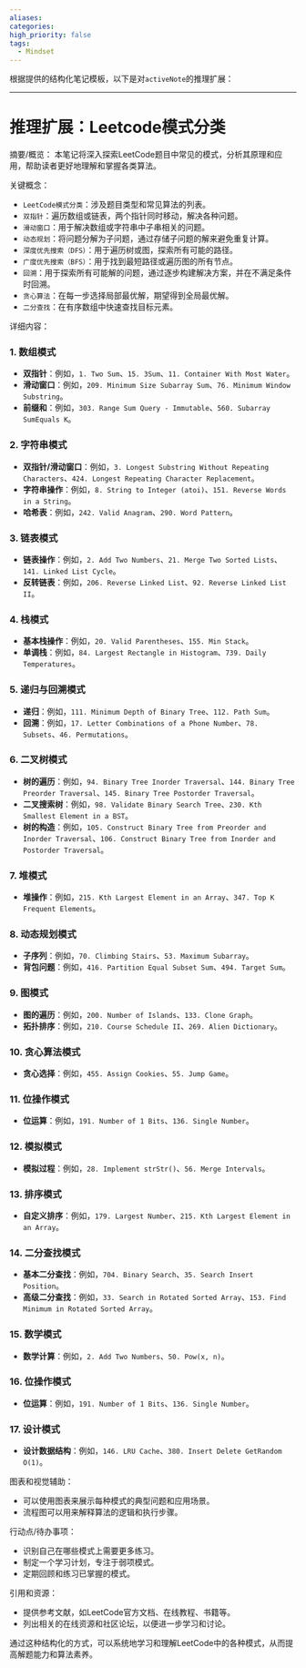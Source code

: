 ```yaml
---
aliases:
categories:
high_priority: false
tags:
  - Mindset
---
```


根据提供的结构化笔记模板，以下是对`activeNote`的推理扩展：

---

# 推理扩展：Leetcode模式分类

摘要/概览：
本笔记将深入探索LeetCode题目中常见的模式，分析其原理和应用，帮助读者更好地理解和掌握各类算法。

关键概念：
- `LeetCode模式分类`：涉及题目类型和常见算法的列表。
- `双指针`：遍历数组或链表，两个指针同时移动，解决各种问题。
- `滑动窗口`：用于解决数组或字符串中子串相关的问题。
- `动态规划`：将问题分解为子问题，通过存储子问题的解来避免重复计算。
- `深度优先搜索（DFS）`：用于遍历树或图，探索所有可能的路径。
- `广度优先搜索（BFS）`：用于找到最短路径或遍历图的所有节点。
- `回溯`：用于探索所有可能解的问题，通过逐步构建解决方案，并在不满足条件时回溯。
- `贪心算法`：在每一步选择局部最优解，期望得到全局最优解。
- `二分查找`：在有序数组中快速查找目标元素。

详细内容：
### 1. 数组模式
- **双指针**：例如，`1. Two Sum`、`15. 3Sum`、`11. Container With Most Water`。
- **滑动窗口**：例如，`209. Minimum Size Subarray Sum`、`76. Minimum Window Substring`。
- **前缀和**：例如，`303. Range Sum Query - Immutable`、`560. Subarray SumEquals K`。

### 2. 字符串模式
- **双指针/滑动窗口**：例如，`3. Longest Substring Without Repeating Characters`、`424. Longest Repeating Character Replacement`。
- **字符串操作**：例如，`8. String to Integer (atoi)`、`151. Reverse Words in a String`。
- **哈希表**：例如，`242. Valid Anagram`、`290. Word Pattern`。

### 3. 链表模式
- **链表操作**：例如，`2. Add Two Numbers`、`21. Merge Two Sorted Lists`、`141. Linked List Cycle`。
- **反转链表**：例如，`206. Reverse Linked List`、`92. Reverse Linked List II`。

### 4. 栈模式
- **基本栈操作**：例如，`20. Valid Parentheses`、`155. Min Stack`。
- **单调栈**：例如，`84. Largest Rectangle in Histogram`、`739. Daily Temperatures`。

### 5. 递归与回溯模式
- **递归**：例如，`111. Minimum Depth of Binary Tree`、`112. Path Sum`。
- **回溯**：例如，`17. Letter Combinations of a Phone Number`、`78. Subsets`、`46. Permutations`。

### 6. 二叉树模式
- **树的遍历**：例如，`94. Binary Tree Inorder Traversal`、`144. Binary Tree Preorder Traversal`、`145. Binary Tree Postorder Traversal`。
- **二叉搜索树**：例如，`98. Validate Binary Search Tree`、`230. Kth Smallest Element in a BST`。
- **树的构造**：例如，`105. Construct Binary Tree from Preorder and Inorder Traversal`、`106. Construct Binary Tree from Inorder and Postorder Traversal`。

### 7. 堆模式
- **堆操作**：例如，`215. Kth Largest Element in an Array`、`347. Top K Frequent Elements`。

### 8. 动态规划模式
- **子序列**：例如，`70. Climbing Stairs`、`53. Maximum Subarray`。
- **背包问题**：例如，`416. Partition Equal Subset Sum`、`494. Target Sum`。

### 9. 图模式
- **图的遍历**：例如，`200. Number of Islands`、`133. Clone Graph`。
- **拓扑排序**：例如，`210. Course Schedule II`、`269. Alien Dictionary`。

### 10. 贪心算法模式
- **贪心选择**：例如，`455. Assign Cookies`、`55. Jump Game`。

### 11. 位操作模式
- **位运算**：例如，`191. Number of 1 Bits`、`136. Single Number`。


### 12. 模拟模式
- **模拟过程**：例如，`28. Implement strStr()`、`56. Merge Intervals`。

### 13. 排序模式
- **自定义排序**：例如，`179. Largest Number`、`215. Kth Largest Element in an Array`。

### 14. 二分查找模式
- **基本二分查找**：例如，`704. Binary Search`、`35. Search Insert Position`。
- **高级二分查找**：例如，`33. Search in Rotated Sorted Array`、`153. Find Minimum in Rotated Sorted Array`。

### 15. 数学模式
- **数学计算**：例如，`2. Add Two Numbers`、`50. Pow(x, n)`。

### 16. 位操作模式
- **位运算**：例如，`191. Number of 1 Bits`、`136. Single Number`。

### 17. 设计模式
- **设计数据结构**：例如，`146. LRU Cache`、`380. Insert Delete GetRandom O(1)`。

图表和视觉辅助：
- 可以使用图表来展示每种模式的典型问题和应用场景。
- 流程图可以用来解释算法的逻辑和执行步骤。

行动点/待办事项：
- 识别自己在哪些模式上需要更多练习。
- 制定一个学习计划，专注于弱项模式。
- 定期回顾和练习已掌握的模式。

引用和资源：
- 提供参考文献，如LeetCode官方文档、在线教程、书籍等。
- 列出相关的在线资源和社区论坛，以便进一步学习和讨论。

通过这种结构化的方式，可以系统地学习和理解LeetCode中的各种模式，从而提高解题能力和算法素养。